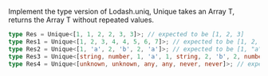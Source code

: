Implement the type version of Lodash.uniq, Unique takes an Array T, returns the Array T without repeated values.

```ts
type Res = Unique<[1, 1, 2, 2, 3, 3]>; // expected to be [1, 2, 3]
type Res1 = Unique<[1, 2, 3, 4, 4, 5, 6, 7]>; // expected to be [1, 2, 3, 4, 5, 6, 7]
type Res2 = Unique<[1, 'a', 2, 'b', 2, 'a']>; // expected to be [1, "a", 2, "b"]
type Res3 = Unique<[string, number, 1, 'a', 1, string, 2, 'b', 2, number]>; // expected to be [string, number, 1, "a", 2, "b"]
type Res4 = Unique<[unknown, unknown, any, any, never, never]>; // expected to be [unknown, any, never]
```
